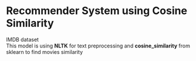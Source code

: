 # Recommender System using Cosine Similarity
IMDB dataset <br />
This model is using __NLTK__ for text preprocessing and __cosine_similarity__ from sklearn to find movies similarity
